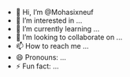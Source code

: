 - 👋 Hi, I’m @Mohasixneuf
- 👀 I’m interested in ...
- 🌱 I’m currently learning ...
- 💞️ I’m looking to collaborate on ...
- 📫 How to reach me ...
- 😄 Pronouns: ...
- ⚡ Fun fact: ...

<!---
Mohasixneuf/Mohasixneuf is a ✨ special ✨ repository because its `README.md` (this file) appears on your GitHub profile.
You can click the Preview link to take a look at your changes.
--->
